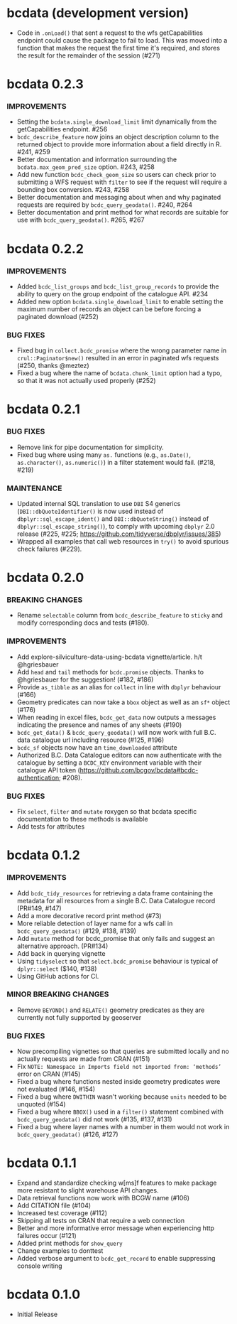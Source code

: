 # bcdata (development version)

* Code in `.onLoad()` that sent a request to the wfs getCapabilities endpoint could cause the package to fail to load. This was moved into a function that makes the request the first time it's required, and stores the result for the remainder of the session (#271)

# bcdata 0.2.3

### IMPROVEMENTS
- Setting the `bcdata.single_download_limit` limit dynamically from the getCapabilities endpoint. #256
- `bcdc_describe_feature` now joins an object description column to the returned object to provide more information about a field directly in R. #241, #259
- Better documentation and information surrounding the `bcdata.max_geom_pred_size` option. #243, #258 
- Add new function `bcdc_check_geom_size` so users can check prior to submitting a WFS request with `filter` to see 
if the request will require a bounding box conversion. #243, #258
- Better documentation and messaging about when and why paginated requests are required by `bcdc_query_geodata()`. #240, #264
- Better documentation and print method for what records are suitable for use with `bcdc_query_geodata()`. #265, #267

# bcdata 0.2.2
### IMPROVEMENTS
* Added `bcdc_list_groups` and `bcdc_list_group_records` to provide the ability to query on the group endpoint of the catalogue API. #234
* Added new option `bcdata.single_download_limit` to enable setting the maximum number of records an object can be before forcing a paginated download (#252)

### BUG FIXES
* Fixed bug in `collect.bcdc_promise` where the wrong parameter name in `crul::Paginator$new()` resulted in an error in paginated wfs requests (#250, thanks @meztez)
* Fixed a bug where the name of `bcdata.chunk_limit` option had a typo, so that it was not actually used properly (#252)

# bcdata 0.2.1

### BUG FIXES
* Remove link for pipe documentation for simplicity.
* Fixed bug where using many `as.` functions (e.g., `as.Date()`, `as.character()`, `as.numeric()`) in a filter statement would fail. (#218, #219)

### MAINTENANCE
* Updated internal SQL translation to use `DBI` S4 generics (`DBI::dbQuoteIdentifier()` is now used instead of 
  `dbplyr::sql_escape_ident()` and `DBI::dbQuoteString()` instead of `dbplyr::sql_escape_string()`), to comply 
  with upcoming `dbplyr` 2.0 release (#225, #225; https://github.com/tidyverse/dbplyr/issues/385)
* Wrapped all examples that call web resources in `try()` to avoid spurious check failures (#229).

# bcdata 0.2.0

### BREAKING CHANGES
* Rename `selectable` column from `bcdc_describe_feature` to `sticky` and modify corresponding docs and tests (#180).

### IMPROVEMENTS
* Add explore-silviculture-data-using-bcdata vignette/article. h/t @hgriesbauer 
* Add `head` and `tail` methods for `bcdc.promise` objects. Thanks to @hgriesbauer for the suggestion! (#182, #186)
* Provide `as_tibble` as an alias for `collect` in line with `dbplyr` behaviour (#166)
* Geometry predicates can now take a `bbox` object as well as an `sf*` object (#176)
* When reading in excel files, `bcdc_get_data` now outputs a messages indicating the presence and names of any sheets (#190)
* `bcdc_get_data()` & `bcdc_query_geodata()` will now work with full B.C. data catalogue url including resource (#125, #196)
* `bcdc_sf` objects now have an `time_downloaded` attribute
* Authorized B.C. Data Catalogue editors can now authenticate with the catalogue by setting 
a `BCDC_KEY` environment variable with their catalogue API token (https://github.com/bcgov/bcdata#bcdc-authentication; #208).

### BUG FIXES
* Fix `select`, `filter` and `mutate` roxygen so that bcdata specific documentation to these methods is available
* Add tests for attributes

# bcdata 0.1.2

### IMPROVEMENTS
* Add `bcdc_tidy_resources` for retrieving a data frame containing the metadata for all resources from a single B.C. Data Catalogue record (PR#149, #147)
* Add a more decorative record print method  (#73)
* More reliable detection of layer name for a wfs call in `bcdc_query_geodata()` (#129, #138, #139)
* Add `mutate` method for bcdc_promise that only fails and suggest an alternative approach. (PR#134)
* Add back in querying vignette
* Using `tidyselect` so that `select.bcdc_promise` behaviour is typical of `dplyr::select` ($140, #138)
* Using GitHub actions for CI. 

### MINOR BREAKING CHANGES
* Remove `BEYOND()` and `RELATE()` geometry predicates as they are currently not fully supported by geoserver
                                                        
### BUG FIXES
* Now precompiling vignettes so that queries are submitted locally and no actually requests are made from CRAN (#151)
* Fix `NOTE: Namespace in Imports field not imported from: ‘methods’` error on CRAN (#145)
* Fixed a bug where functions nested inside geometry predicates were not evaluated (#146, #154)
* Fixed a bug where `DWITHIN` wasn't working because `units` needed to be unquoted (#154)
* Fixed a bug where `BBOX()` used in a `filter()` statement combined with `bcdc_query_geodata()` did not work (#135, #137, #131)
* Fixed a bug where layer names with a number in them would not work in `bcdc_query_geodata()` (#126, #127)


# bcdata 0.1.1

* Expand and standardize checking w[ms]f features to make package more resistant to slight warehouse API changes. 
* Data retrieval functions now work with BCGW name (#106)
* Add CITATION file (#104)
* Increased test coverage (#112)
* Skipping all tests on CRAN that require a web connection
* Better and more informative error message when experiencing http failures occur (#121)
* Added print methods for `show_query`
* Change examples to donttest
* Added verbose argument to `bcdc_get_record` to enable suppressing console writing

# bcdata 0.1.0

* Initial Release
